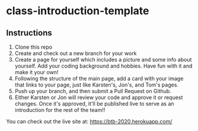 # class-introduction-template

## Instructions

1. Clone this repo
2. Create and check out a new branch for your work
3. Create a page for yourself which includes a picture and some info about yourself. Add your coding background and hobbies. Have fun with it and make it your own!
4. Following the structure of the main page, add a card with your image that links to your page, just like Karsten's, Jon's, and Tom's pages.
5. Push up your branch, and then submit a Pull Request on Github. 
6. Either Karsten or Jon will review your code and approve it or request changes. Once it's approved, it'll be published live to serve as an introduction for the rest of the team!!

You can check out the live site at: https://btb-2020.herokuapp.com/
